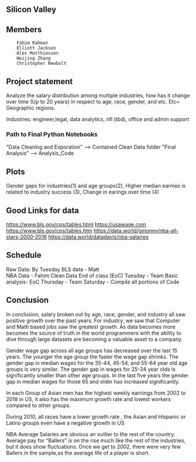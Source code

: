 ## Silicon Valley

## Members

        Fahim Rahman
        Elliott Jackson
        Alex Matthiessen
        Weijing Zhang
        Christopher Newbolt

## Project statement

Analyze the salary distribution among multiple industries, how has it change over time (Up to 20 years) in respect to age, race, gender, and etc.
    Etc= Geographic regions.


Industries: engineer,legal, data analytics, nfl (tbd), office and admin support

### Path to Final Python Notebooks

"Data Cleaning and Exporation" --> Contained Clean Data folder
"Final Analysis" --> Analysis_Code

## Plots

Gender gaps for industries(1) and age groups(2), Higher median earnies is related to industry success (3), Change in earings over time (4)

## Good Links for data

https://www.bls.gov/cps/tables.html
https://usawage.com
https://www.bls.gov/cps/tables.htm
https://data.world/gmoney/nba-all-stars-2000-2016
https://data.world/datadavis/nba-salaries

## Schedule

Raw Data: By Tuesday
BLS data - Matt       
NBA Data - Fahim
Clean Data End of class (EoC) Tuesday - Team
Basic analysis- EoC Thursday - Team
Saturday - Compile all portions of Code

## Conclusion

In conclusion, salary broken out by age, race, gender, and industry all saw positive growth over the past years.  For industry, we saw that Computer and Math based jobs saw the greatest growth.  As data becomes more becomes the source of truth in the world programmers with the ability to dive through large datasets are becoming a valuable asset to a company.  

Gender wage gap across all age groups has decreased over the last 15 years. The younger the age group the faster the wage gap shrinks.  The gender gap in median wages for the 35-44, 45-54, and 55-64 year old age groups is very similar.  The gender gap in wages for 25-34 year olds is significantly smaller than other age groups.  In the last five years the gender gap in median wages for those 65 and older has increased significantly.

In each Group of Asian men has the highest weekly earnings from 2002 to 2018 in US, it also has the maximum growth  rate and lowest workers compared to other groups.

During 2010, all races have a lower growth rate , the Asian and Hispanic or Latino  groups even have a negative growth  in US

NBA Average Salaries are obvious an outlier to the rest of the country.  Average pay for “Ballers” is on the rise much like the rest of the industries, but it does show fluctuations.  Once we get to 2002, there were very few Ballers in the sample,as the average life of a player is short.




    
